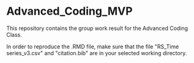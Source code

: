# Advanced_Coding_MVP 

This repository contains the group work result for the Advanced Coding Class.

In order to reproduce the .RMD file, make sure that the file "RS_Time series_v3.csv" and "citation.bib" 
are in your selected working directory.
